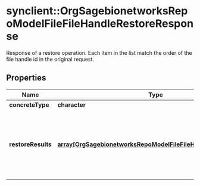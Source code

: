# synclient::OrgSagebionetworksRepoModelFileFileHandleRestoreResponse

Response of a restore operation. Each item in the list match the order of the file handle id in the original request.

## Properties
Name | Type | Description | Notes
------------ | ------------- | ------------- | -------------
**concreteType** | **character** |  | [optional] 
**restoreResults** | [**array[OrgSagebionetworksRepoModelFileFileHandleRestoreResult]**](org.sagebionetworks.repo.model.file.FileHandleRestoreResult.md) | The list of restore operation status for each of the file handle in the original request. | [optional] 



